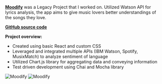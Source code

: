 [**Moodify**](https://moooodify.herokuapp.com/) was a Legacy Project that I worked on. Utilized Watson API for lyrics analysis, the app aims to give music lovers better understandings of the songs they love.

[**GitHub source code**](https://github.com/Phongtlam/moodify)

**Project overview:**

- Created using basic React and custom CSS
- Leveraged and integrated multiple APIs (IBM Watson, Spotify, MusixMatch) to analyze sentiment of language
- Utilized Chart.js library for aggregating data and conveying information
- Test driven development using Chai and Mocha library

![Moodify](img/work/proj-3/action.gif)
![Moodify](img/work/proj-3/screen.jpg)
